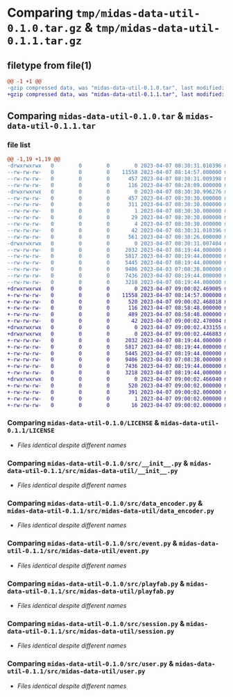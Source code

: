 # Comparing `tmp/midas-data-util-0.1.0.tar.gz` & `tmp/midas-data-util-0.1.1.tar.gz`

## filetype from file(1)

```diff
@@ -1 +1 @@
-gzip compressed data, was "midas-data-util-0.1.0.tar", last modified: Fri Apr  7 08:30:31 2023, max compression
+gzip compressed data, was "midas-data-util-0.1.1.tar", last modified: Fri Apr  7 09:00:02 2023, max compression
```

## Comparing `midas-data-util-0.1.0.tar` & `midas-data-util-0.1.1.tar`

### file list

```diff
@@ -1,19 +1,19 @@
-drwxrwxrwx   0        0        0        0 2023-04-07 08:30:31.010396 midas-data-util-0.1.0/
--rw-rw-rw-   0        0        0    11558 2023-04-07 08:14:57.000000 midas-data-util-0.1.0/LICENSE
--rw-rw-rw-   0        0        0      457 2023-04-07 08:30:31.009398 midas-data-util-0.1.0/PKG-INFO
--rw-rw-rw-   0        0        0      116 2023-04-07 08:28:09.000000 midas-data-util-0.1.0/README.md
-drwxrwxrwx   0        0        0        0 2023-04-07 08:30:30.996276 midas-data-util-0.1.0/midas_data_util.egg-info/
--rw-rw-rw-   0        0        0      457 2023-04-07 08:30:30.000000 midas-data-util-0.1.0/midas_data_util.egg-info/PKG-INFO
--rw-rw-rw-   0        0        0      311 2023-04-07 08:30:30.000000 midas-data-util-0.1.0/midas_data_util.egg-info/SOURCES.txt
--rw-rw-rw-   0        0        0        1 2023-04-07 08:30:30.000000 midas-data-util-0.1.0/midas_data_util.egg-info/dependency_links.txt
--rw-rw-rw-   0        0        0       29 2023-04-07 08:30:30.000000 midas-data-util-0.1.0/midas_data_util.egg-info/requires.txt
--rw-rw-rw-   0        0        0        4 2023-04-07 08:30:30.000000 midas-data-util-0.1.0/midas_data_util.egg-info/top_level.txt
--rw-rw-rw-   0        0        0       42 2023-04-07 08:30:31.010396 midas-data-util-0.1.0/setup.cfg
--rw-rw-rw-   0        0        0      561 2023-04-07 08:30:26.000000 midas-data-util-0.1.0/setup.py
-drwxrwxrwx   0        0        0        0 2023-04-07 08:30:31.007404 midas-data-util-0.1.0/src/
--rw-rw-rw-   0        0        0     2032 2023-04-07 08:19:44.000000 midas-data-util-0.1.0/src/__init__.py
--rw-rw-rw-   0        0        0     5817 2023-04-07 08:19:44.000000 midas-data-util-0.1.0/src/data_encoder.py
--rw-rw-rw-   0        0        0     5445 2023-04-07 08:19:44.000000 midas-data-util-0.1.0/src/event.py
--rw-rw-rw-   0        0        0     9406 2023-04-03 07:08:38.000000 midas-data-util-0.1.0/src/playfab.py
--rw-rw-rw-   0        0        0     7436 2023-04-07 08:19:44.000000 midas-data-util-0.1.0/src/session.py
--rw-rw-rw-   0        0        0     3218 2023-04-07 08:19:44.000000 midas-data-util-0.1.0/src/user.py
+drwxrwxrwx   0        0        0        0 2023-04-07 09:00:02.469005 midas-data-util-0.1.1/
+-rw-rw-rw-   0        0        0    11558 2023-04-07 08:14:57.000000 midas-data-util-0.1.1/LICENSE
+-rw-rw-rw-   0        0        0      520 2023-04-07 09:00:02.468018 midas-data-util-0.1.1/PKG-INFO
+-rw-rw-rw-   0        0        0      116 2023-04-07 08:58:48.000000 midas-data-util-0.1.1/README.md
+-rw-rw-rw-   0        0        0      489 2023-04-07 08:58:48.000000 midas-data-util-0.1.1/pyproject.toml
+-rw-rw-rw-   0        0        0       42 2023-04-07 09:00:02.470004 midas-data-util-0.1.1/setup.cfg
+drwxrwxrwx   0        0        0        0 2023-04-07 09:00:02.433155 midas-data-util-0.1.1/src/
+drwxrwxrwx   0        0        0        0 2023-04-07 09:00:02.446883 midas-data-util-0.1.1/src/midas-data-util/
+-rw-rw-rw-   0        0        0     2032 2023-04-07 08:19:44.000000 midas-data-util-0.1.1/src/midas-data-util/__init__.py
+-rw-rw-rw-   0        0        0     5817 2023-04-07 08:19:44.000000 midas-data-util-0.1.1/src/midas-data-util/data_encoder.py
+-rw-rw-rw-   0        0        0     5445 2023-04-07 08:19:44.000000 midas-data-util-0.1.1/src/midas-data-util/event.py
+-rw-rw-rw-   0        0        0     9406 2023-04-03 07:08:38.000000 midas-data-util-0.1.1/src/midas-data-util/playfab.py
+-rw-rw-rw-   0        0        0     7436 2023-04-07 08:19:44.000000 midas-data-util-0.1.1/src/midas-data-util/session.py
+-rw-rw-rw-   0        0        0     3218 2023-04-07 08:19:44.000000 midas-data-util-0.1.1/src/midas-data-util/user.py
+drwxrwxrwx   0        0        0        0 2023-04-07 09:00:02.466040 midas-data-util-0.1.1/src/midas_data_util.egg-info/
+-rw-rw-rw-   0        0        0      520 2023-04-07 09:00:02.000000 midas-data-util-0.1.1/src/midas_data_util.egg-info/PKG-INFO
+-rw-rw-rw-   0        0        0      391 2023-04-07 09:00:02.000000 midas-data-util-0.1.1/src/midas_data_util.egg-info/SOURCES.txt
+-rw-rw-rw-   0        0        0        1 2023-04-07 09:00:02.000000 midas-data-util-0.1.1/src/midas_data_util.egg-info/dependency_links.txt
+-rw-rw-rw-   0        0        0       16 2023-04-07 09:00:02.000000 midas-data-util-0.1.1/src/midas_data_util.egg-info/top_level.txt
```

### Comparing `midas-data-util-0.1.0/LICENSE` & `midas-data-util-0.1.1/LICENSE`

 * *Files identical despite different names*

### Comparing `midas-data-util-0.1.0/src/__init__.py` & `midas-data-util-0.1.1/src/midas-data-util/__init__.py`

 * *Files identical despite different names*

### Comparing `midas-data-util-0.1.0/src/data_encoder.py` & `midas-data-util-0.1.1/src/midas-data-util/data_encoder.py`

 * *Files identical despite different names*

### Comparing `midas-data-util-0.1.0/src/event.py` & `midas-data-util-0.1.1/src/midas-data-util/event.py`

 * *Files identical despite different names*

### Comparing `midas-data-util-0.1.0/src/playfab.py` & `midas-data-util-0.1.1/src/midas-data-util/playfab.py`

 * *Files identical despite different names*

### Comparing `midas-data-util-0.1.0/src/session.py` & `midas-data-util-0.1.1/src/midas-data-util/session.py`

 * *Files identical despite different names*

### Comparing `midas-data-util-0.1.0/src/user.py` & `midas-data-util-0.1.1/src/midas-data-util/user.py`

 * *Files identical despite different names*

